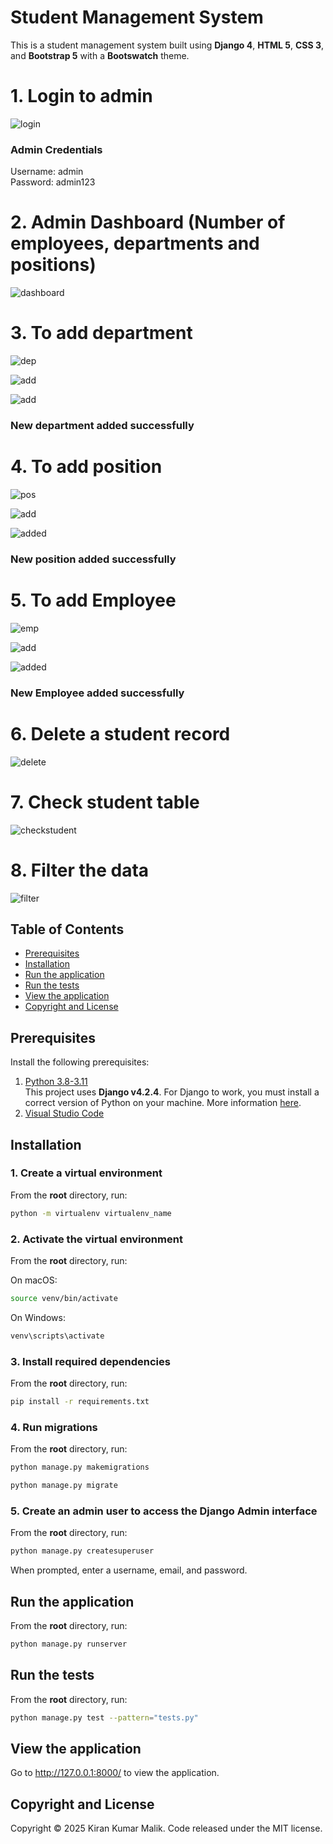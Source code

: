 # Student Management System

This is a student management system built using **Django 4**, **HTML 5**, **CSS 3**, and **Bootstrap 5** with a **Bootswatch** theme.

# 1. Login to admin
![login](https://github.com/KiranKumarMalik/Employee-Management-System-Using-Django/blob/b19348c2e6624325009124f741b94f2a4ff7c294/ss/Screenshot%202025-04-04%20224912.png)

<h3>Admin Credentials</h3>
Username: admin <br>
Password: admin123

# 2. Admin Dashboard (Number of employees, departments and positions)
![dashboard](https://github.com/KiranKumarMalik/Employee-Management-System-Using-Django/blob/de8141aad0dcc7c3b49ccdf125940c2969e9c264/ss/Screenshot%202025-04-04%20221345.png)

# 3. To add department
![dep](https://github.com/KiranKumarMalik/Employee-Management-System-Using-Django/blob/bad7a6c3dc46068ad128a041f820ee07a761a264/ss/Screenshot%202025-04-04%20221412.png)

![add](https://github.com/KiranKumarMalik/Employee-Management-System-Using-Django/blob/bad7a6c3dc46068ad128a041f820ee07a761a264/ss/Screenshot%202025-04-04%20221516.png)

![add](https://github.com/KiranKumarMalik/Employee-Management-System-Using-Django/blob/bad7a6c3dc46068ad128a041f820ee07a761a264/ss/Screenshot%202025-04-04%20221547.png)
<h3>New department added successfully</h3>

# 4. To add position
![pos](https://github.com/KiranKumarMalik/Employee-Management-System-Using-Django/blob/e62f8fd696da204c12a2f00a311fa70f4cd6f2d3/ss/Screenshot%202025-04-04%20221617.png)

![add](https://github.com/KiranKumarMalik/Employee-Management-System-Using-Django/blob/e62f8fd696da204c12a2f00a311fa70f4cd6f2d3/ss/Screenshot%202025-04-04%20221728.png)

![added](https://github.com/KiranKumarMalik/Employee-Management-System-Using-Django/blob/e62f8fd696da204c12a2f00a311fa70f4cd6f2d3/ss/Screenshot%202025-04-04%20221745.png)
<h3>New position added successfully</h3>

# 5. To add Employee
![emp](https://github.com/KiranKumarMalik/Employee-Management-System-Using-Django/blob/e62f8fd696da204c12a2f00a311fa70f4cd6f2d3/ss/Screenshot%202025-04-04%20221824.png)

![add](https://github.com/KiranKumarMalik/Employee-Management-System-Using-Django/blob/e62f8fd696da204c12a2f00a311fa70f4cd6f2d3/ss/Screenshot%202025-04-04%20222130.png)

![added](https://github.com/KiranKumarMalik/Employee-Management-System-Using-Django/blob/e62f8fd696da204c12a2f00a311fa70f4cd6f2d3/ss/Screenshot%202025-04-04%20222153.png)
<h3>New Employee added successfully</h3>

# 6. Delete a student record
![delete](https://github.com/KiranKumarMalik/Student-Management-System-CRUD-Operation-in-Django/blob/ecff906eb307f6a337aa0289882fc4bde8d72977/ss/Screenshot%202025-04-01%20120229.png)

# 7. Check student table
![checkstudent](https://github.com/KiranKumarMalik/Student-Management-System-CRUD-Operation-in-Django/blob/ecff906eb307f6a337aa0289882fc4bde8d72977/ss/Screenshot%202025-04-01%20120242.png)

# 8. Filter the data
![filter](https://github.com/KiranKumarMalik/Student-Management-System-CRUD-Operation-in-Django/blob/317054dcc7ff4d058f14e21ec9003ce8bfc5fc4e/ss/Screenshot%202025-04-01%20114941.png)


## Table of Contents 
- [Prerequisites](#prerequisites)
- [Installation](#installation)
- [Run the application](#run-the-application)
- [Run the tests](#run-the-tests)
- [View the application](#view-the-application)
- [Copyright and License](#copyright-and-license)

## Prerequisites

Install the following prerequisites:

1. [Python 3.8-3.11](https://www.python.org/downloads/)
<br> This project uses **Django v4.2.4**. For Django to work, you must install a correct version of Python on your machine. More information [here](https://django.readthedocs.io/en/stable/faq/install.html).
2. [Visual Studio Code](https://code.visualstudio.com/download)

## Installation

### 1. Create a virtual environment

From the **root** directory, run:

```bash
python -m virtualenv virtualenv_name
```

### 2. Activate the virtual environment

From the **root** directory, run:

On macOS:

```bash
source venv/bin/activate
```

On Windows:

```bash
venv\scripts\activate
```

### 3. Install required dependencies

From the **root** directory, run:

```bash
pip install -r requirements.txt
```

### 4. Run migrations

From the **root** directory, run:

```bash
python manage.py makemigrations
```
```bash
python manage.py migrate
```

### 5. Create an admin user to access the Django Admin interface

From the **root** directory, run:

```bash
python manage.py createsuperuser
```

When prompted, enter a username, email, and password.

## Run the application

From the **root** directory, run:

```bash
python manage.py runserver
```

## Run the tests

From the **root** directory, run:

```bash
python manage.py test --pattern="tests.py"

```

## View the application

Go to http://127.0.0.1:8000/ to view the application.

## Copyright and License

Copyright © 2025 Kiran Kumar Malik. Code released under the MIT license.
